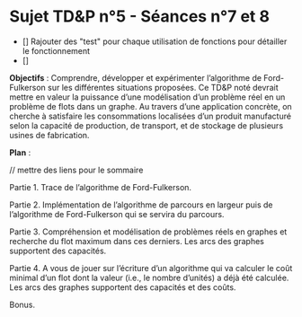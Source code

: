 # Sujet TD&P n°5 - Séances n°7 et 8

- [] Rajouter des "test" pour chaque utilisation de fonctions pour détailler le fonctionnement 
- [] 

**Objectifs** :  Comprendre, développer et expérimenter l’algorithme de Ford-Fulkerson sur les différentes situations proposées. Ce TD&P noté devrait mettre en valeur la puissance d’une modélisation d’un problème réel en un problème de flots dans un graphe. Au travers d’une application concrète, on cherche à satisfaire les consommations localisées d’un produit manufacturé selon la capacité de production, de transport, et de stockage de plusieurs usines de fabrication.



**Plan** :

// mettre des liens pour le sommaire

Partie 1. Trace de l’algorithme de Ford-Fulkerson.

Partie 2. Implémentation de l’algorithme de parcours en largeur puis de l’algorithme de Ford-Fulkerson qui se servira du parcours.

Partie 3. Compréhension et modélisation de problèmes réels en graphes et recherche du flot maximum dans ces derniers. Les arcs des graphes supportent des capacités.

Partie 4. A vous de jouer sur l’écriture d’un algorithme qui va calculer le coût minimal d’un flot dont la valeur (i.e., le nombre d’unités) a déjà été calculée. Les arcs des graphes supportent des capacités et des coûts.

Bonus.
